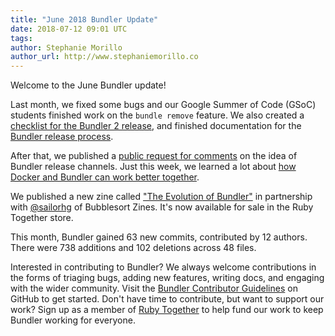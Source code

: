 ```yaml
---
title: "June 2018 Bundler Update"
date: 2018-07-12 09:01 UTC
tags:
author: Stephanie Morillo
author_url: http://www.stephaniemorillo.co
---
```


Welcome to the June Bundler update!

Last month, we fixed some bugs and our Google Summer of Code (GSoC) students finished work on the `bundle remove` feature. We also created a [checklist for the Bundler 2 release](https://github.com/rubygems/bundler/issues/6582), and finished documentation for the [Bundler release process](https://github.com/rubygems/bundler/pull/5252).

After that, we published a [public request for comments](https://github.com/bundler/rfcs/pull/12) on the idea of Bundler release channels. Just this week, we learned a lot about [how Docker and Bundler can work better together](https://github.com/rubygems/bundler/pull/6524).

We published a new zine called ["The Evolution of Bundler"](https://shop.rubytogether.org/products/the-evolution-of-bundler-zine) in partnership with [@sailorhg](https://www.twitter.com/sailorhg) of Bubblesort Zines. It's now available for sale in the Ruby Together store.

This month, Bundler gained 63 new commits, contributed by 12 authors. There were 738 additions and 102 deletions across 48 files.

Interested in contributing to Bundler? We always welcome contributions in the forms of triaging bugs, adding new features, writing docs, and engaging with the wider community. Visit the [Bundler Contributor Guidelines](https://github.com/rubygems/rubygems/blob/master/bundler/doc/contributing/README.md) on GitHub to get started. Don't have time to contribute, but want to support our work? Sign up as a member of [Ruby Together](https://rubytogether.org) to help fund our work to keep Bundler working for everyone.

